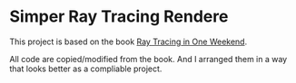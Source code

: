# Simper Ray Tracing Rendere
This project is based on the book [Ray Tracing in One Weekend](https://raytracing.github.io/books/RayTracingInOneWeekend.html).

All code are copied/modified from the book. And I arranged them in a way that looks better as a compliable project.